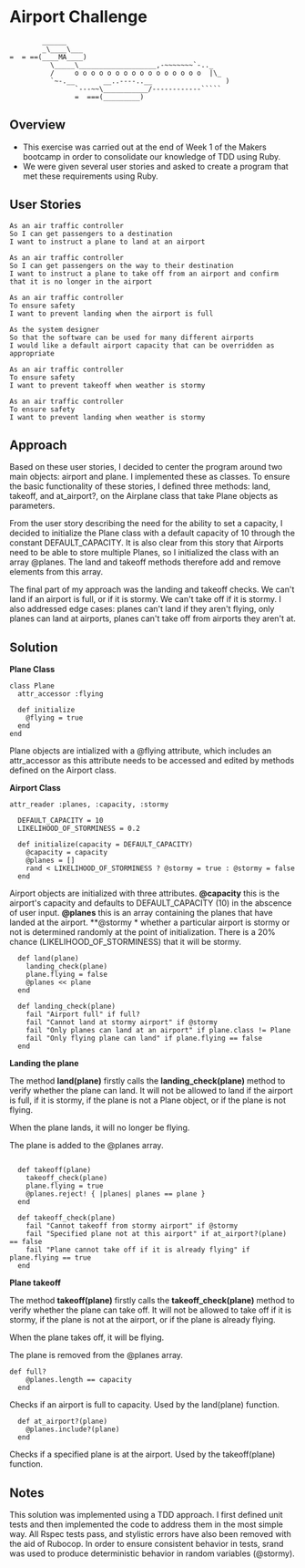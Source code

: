 Airport Challenge
=================

```
        ______
        _\____\___
=  = ==(____MA____)
          \_____\___________________,-~~~~~~~`-.._
          /     o o o o o o o o o o o o o o o o  |\_
          `~-.__       __..----..__                  )
                `---~~\___________/------------`````
                =  ===(_________)

```

Overview
---------

* This exercise was carried out at the end of Week 1 of the Makers bootcamp in order to consolidate our knowledge of TDD using Ruby.
* We were given several user stories and asked to create a program that met these requirements using Ruby.

User Stories
-------

```
As an air traffic controller 
So I can get passengers to a destination 
I want to instruct a plane to land at an airport

As an air traffic controller 
So I can get passengers on the way to their destination 
I want to instruct a plane to take off from an airport and confirm that it is no longer in the airport

As an air traffic controller 
To ensure safety 
I want to prevent landing when the airport is full 

As the system designer
So that the software can be used for many different airports
I would like a default airport capacity that can be overridden as appropriate

As an air traffic controller 
To ensure safety 
I want to prevent takeoff when weather is stormy 

As an air traffic controller 
To ensure safety 
I want to prevent landing when weather is stormy 
```

Approach
-----

Based on these user stories, I decided to center the program around two main objects: airport and plane. I implemented these as classes.
To ensure the basic functionality of these stories, I defined three methods: land, takeoff, and at_airport?, on the Airplane class that take Plane objects as parameters.

From the user story describing the need for the ability to set a capacity, I decided to initialize the Plane class with a default capacity of 10 through the constant DEFAULT_CAPACITY. It is also clear from this story that Airports need to be able to store multiple Planes, so I initialized the class with an array @planes. The land and takeoff methods therefore add and remove elements from this array.

The final part of my approach was the landing and takeoff checks. We can't land if an airport is full, or if it is stormy. We can't take off if it is stormy. I also addressed edge cases: planes can't land if they aren't flying, only planes can land at airports, planes can't take off from airports they aren't at.

Solution
-----

**Plane Class**

```
class Plane
  attr_accessor :flying

  def initialize
    @flying = true
  end
end
```
Plane objects are intialized with a @flying attribute, which includes an attr_accessor as this attribute needs to be accessed and edited by methods defined on the Airport class.

**Airport Class**

```
attr_reader :planes, :capacity, :stormy

  DEFAULT_CAPACITY = 10
  LIKELIHOOD_OF_STORMINESS = 0.2

  def initialize(capacity = DEFAULT_CAPACITY)
    @capacity = capacity
    @planes = []
    rand < LIKELIHOOD_OF_STORMINESS ? @stormy = true : @stormy = false
  end

```
Airport objects are initialized with three attributes.
**@capacity** this is the airport's capacity and defaults to DEFAULT_CAPACITY (10) in the abscence of user input.
**@planes** this is an array containing the planes that have landed at the airport.
**@stormy * whether a particular airport is stormy or not is determined randomly at the point of initialization. There is a 20% chance (LIKELIHOOD_OF_STORMINESS) that it will be stormy.

```
  def land(plane)
    landing_check(plane)
    plane.flying = false
    @planes << plane
  end

  def landing_check(plane)
    fail "Airport full" if full?
    fail "Cannot land at stormy airport" if @stormy
    fail "Only planes can land at an airport" if plane.class != Plane
    fail "Only flying plane can land" if plane.flying == false
  end

```
**Landing the plane**

The method **land(plane)** firstly calls the **landing_check(plane)** method to verify whether the plane can land. It will not be allowed to land if the airport is full, if it is stormy, if the plane is not a Plane object, or if the plane is not flying.

When the plane lands, it will no longer be flying.

The plane is added to the @planes array.

```

  def takeoff(plane)
    takeoff_check(plane)
    plane.flying = true
    @planes.reject! { |planes| planes == plane }
  end

  def takeoff_check(plane)
    fail "Cannot takeoff from stormy airport" if @stormy
    fail "Specified plane not at this airport" if at_airport?(plane) == false
    fail "Plane cannot take off if it is already flying" if plane.flying == true
  end

```

**Plane takeoff**

The method **takeoff(plane)** firstly calls the **takeoff_check(plane)** method to verify whether the plane can take off. It will not be allowed to take off if it is stormy, if the plane is not at the airport, or if the plane is already flying.

When the plane takes off, it will be flying.

The plane is removed from the @planes array.

```
def full?
    @planes.length == capacity
  end
```
Checks if an airport is full to capacity. Used by the land(plane) function.

```
  def at_airport?(plane)
    @planes.include?(plane)
  end
```

Checks if a specified plane is at the airport. Used by the takeoff(plane) function.

Notes
---------

This solution was implemented using a TDD approach. I first defined unit tests and then implemented the code to address them in the most simple way.
All Rspec tests pass, and stylistic errors have also been removed with the aid of Rubocop.
In order to ensure consistent behavior in tests, srand was used to produce deterministic behavior in random variables (@stormy).
